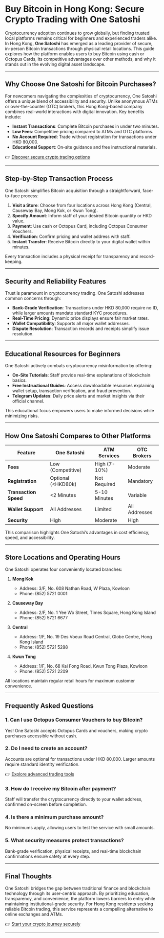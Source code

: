 # Buy Bitcoin in Hong Kong: Secure Crypto Trading with One Satoshi  

Cryptocurrency adoption continues to grow globally, but finding trusted local platforms remains critical for beginners and experienced traders alike. In Hong Kong, **One Satoshi** has emerged as a leading provider of secure, in-person Bitcoin transactions through physical retail locations. This guide explores how the platform enables users to buy Bitcoin using cash or Octopus Cards, its competitive advantages over other methods, and why it stands out in the evolving digital asset landscape.  

---

## Why Choose One Satoshi for Bitcoin Purchases?  

For newcomers navigating the complexities of cryptocurrency, One Satoshi offers a unique blend of accessibility and security. Unlike anonymous ATMs or over-the-counter (OTC) brokers, this Hong Kong-based company combines real-world interactions with digital innovation. Key benefits include:  

- **Instant Transactions**: Complete Bitcoin purchases in under two minutes.  
- **Low Fees**: Competitive pricing compared to ATMs and OTC platforms.  
- **No Account Required**: Trade without registration for transactions under HKD 80,000.  
- **Educational Support**: On-site guidance and free instructional materials.  

👉 [Discover secure crypto trading options](https://bit.ly/okx-bonus)  

---

## Step-by-Step Transaction Process  

One Satoshi simplifies Bitcoin acquisition through a straightforward, face-to-face process:  

1. **Visit a Store**: Choose from four locations across Hong Kong (Central, Causeway Bay, Mong Kok, or Kwun Tong).  
2. **Specify Amount**: Inform staff of your desired Bitcoin quantity or HKD value.  
3. **Payment**: Use cash or Octopus Card, including Octopus Consumer Vouchers.  
4. **Verification**: Confirm pricing and wallet address with staff.  
5. **Instant Transfer**: Receive Bitcoin directly to your digital wallet within minutes.  

Every transaction includes a physical receipt for transparency and record-keeping.  

---

## Security and Reliability Features  

Trust is paramount in cryptocurrency trading. One Satoshi addresses common concerns through:  

- **Bank-Grade Verification**: Transactions under HKD 80,000 require no ID, while larger amounts mandate standard KYC procedures.  
- **Real-Time Pricing**: Dynamic price displays ensure fair market rates.  
- **Wallet Compatibility**: Supports all major wallet addresses.  
- **Dispute Resolution**: Transaction records and receipts simplify issue resolution.  

---

## Educational Resources for Beginners  

One Satoshi actively combats cryptocurrency misinformation by offering:  

- **On-Site Tutorials**: Staff provide real-time explanations of blockchain basics.  
- **Free Instructional Guides**: Access downloadable resources explaining wallet setup, transaction verification, and fraud prevention.  
- **Telegram Updates**: Daily price alerts and market insights via their official channel.  

This educational focus empowers users to make informed decisions while minimizing risks.  

---

## How One Satoshi Compares to Other Platforms  

| Feature                | One Satoshi          | ATM Services       | OTC Brokers        |  
|------------------------|----------------------|--------------------|--------------------|  
| **Fees**               | Low (Competitive)    | High (7-10%)       | Moderate           |  
| **Registration**       | Optional (<HKD80k)   | Not Required       | Mandatory          |  
| **Transaction Speed**  | <2 Minutes           | 5-10 Minutes       | Variable           |  
| **Wallet Support**     | All Addresses        | Limited            | All Addresses      |  
| **Security**           | High                 | Moderate           | High               |  

This comparison highlights One Satoshi’s advantages in cost efficiency, speed, and accessibility.  

---

## Store Locations and Operating Hours  

One Satoshi operates four conveniently located branches:  

1. **Mong Kok**  
   - Address: 3/F, No. 608 Nathan Road, W Plaza, Kowloon  
   - Phone: (852) 5721 0001  

2. **Causeway Bay**  
   - Address: 2/F, No. 1 Yee Wo Street, Times Square, Hong Kong Island  
   - Phone: (852) 5721 6677  

3. **Central**  
   - Address: 1/F, No. 19 Des Voeux Road Central, Globe Centre, Hong Kong Island  
   - Phone: (852) 5721 5288  

4. **Kwun Tong**  
   - Address: 1/F, No. 68 Kai Fong Road, Kwun Tong Plaza, Kowloon  
   - Phone: (852) 5721 2209  

All locations maintain regular retail hours for maximum customer convenience.  

---

## Frequently Asked Questions  

### **1. Can I use Octopus Consumer Vouchers to buy Bitcoin?**  
Yes! One Satoshi accepts Octopus Cards and vouchers, making crypto purchases accessible without cash.  

### **2. Do I need to create an account?**  
Accounts are optional for transactions under HKD 80,000. Larger amounts require standard identity verification.  

👉 [Explore advanced trading tools](https://bit.ly/okx-bonus)  

### **3. How do I receive my Bitcoin after payment?**  
Staff will transfer the cryptocurrency directly to your wallet address, confirmed on-screen before completion.  

### **4. Is there a minimum purchase amount?**  
No minimums apply, allowing users to test the service with small amounts.  

### **5. What security measures protect transactions?**  
Bank-grade verification, physical receipts, and real-time blockchain confirmations ensure safety at every step.  

---

## Final Thoughts  

One Satoshi bridges the gap between traditional finance and blockchain technology through its user-centric approach. By prioritizing education, transparency, and convenience, the platform lowers barriers to entry while maintaining institutional-grade security. For Hong Kong residents seeking reliable Bitcoin trading, this service represents a compelling alternative to online exchanges and ATMs.  

👉 [Start your crypto journey securely](https://bit.ly/okx-bonus)  

--- 
